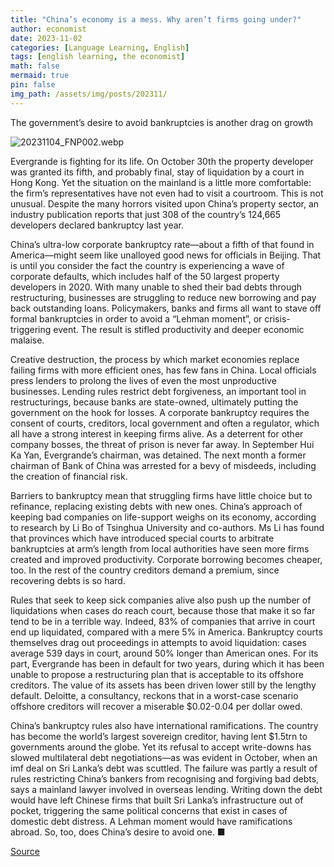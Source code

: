 ```yaml
---
title: "China’s economy is a mess. Why aren’t firms going under?"
author: economist
date: 2023-11-02
categories: [Language Learning, English]
tags: [english learning, the economist]
math: false
mermaid: true
pin: false
img_path: /assets/img/posts/202311/
---
```




The government’s desire to avoid bankruptcies is another drag on growth

![20231104_FNP002.webp](20231104_FNP002.webp)

Evergrande is fighting for its life. On October 30th the property developer was granted its fifth, and probably final, stay of liquidation by a court in Hong Kong. Yet the situation on the mainland is a little more comfortable: the firm’s representatives have not even had to visit a courtroom. This is not unusual. Despite the many horrors visited upon China’s property sector, an industry publication reports that just 308 of the country’s 124,665 developers declared bankruptcy last year.

China’s ultra-low corporate bankruptcy rate—about a fifth of that found in America—might seem like unalloyed good news for officials in Beijing. That is until you consider the fact the country is experiencing a wave of corporate defaults, which includes half of the 50 largest property developers in 2020. With many unable to shed their bad debts through restructuring, businesses are struggling to reduce new borrowing and pay back outstanding loans. Policymakers, banks and firms all want to stave off formal bankruptcies in order to avoid a “Lehman moment”, or crisis-triggering event. The result is stifled productivity and deeper economic malaise.

Creative destruction, the process by which market economies replace failing firms with more efficient ones, has few fans in China. Local officials press lenders to prolong the lives of even the most unproductive businesses. Lending rules restrict debt forgiveness, an important tool in restructurings, because banks are state-owned, ultimately putting the government on the hook for losses. A corporate bankruptcy requires the consent of courts, creditors, local government and often a regulator, which all have a strong interest in keeping firms alive. As a deterrent for other company bosses, the threat of prison is never far away. In September Hui Ka Yan, Evergrande’s chairman, was detained. The next month a former chairman of Bank of China was arrested for a bevy of misdeeds, including the creation of financial risk.

Barriers to bankruptcy mean that struggling firms have little choice but to refinance, replacing existing debts with new ones. China’s approach of keeping bad companies on life-support weighs on its economy, according to research by Li Bo of Tsinghua University and co-authors. Ms Li has found that provinces which have introduced special courts to arbitrate bankruptcies at arm’s length from local authorities have seen more firms created and improved productivity. Corporate borrowing becomes cheaper, too. In the rest of the country creditors demand a premium, since recovering debts is so hard.

Rules that seek to keep sick companies alive also push up the number of liquidations when cases do reach court, because those that make it so far tend to be in a terrible way. Indeed, 83% of companies that arrive in court end up liquidated, compared with a mere 5% in America. Bankruptcy courts themselves drag out proceedings in attempts to avoid liquidation: cases average 539 days in court, around 50% longer than American ones. For its part, Evergrande has been in default for two years, during which it has been unable to propose a restructuring plan that is acceptable to its offshore creditors. The value of its assets has been driven lower still by the lengthy default. Deloitte, a consultancy, reckons that in a worst-case scenario offshore creditors will recover a miserable \$0.02-0.04 per dollar owed.

China’s bankruptcy rules also have international ramifications. The country has become the world’s largest sovereign creditor, having lent \$1.5trn to governments around the globe. Yet its refusal to accept write-downs has slowed multilateral debt negotiations—as was evident in October, when an imf deal on Sri Lanka’s debt was scuttled. The failure was partly a result of rules restricting China’s bankers from recognising and forgiving bad debts, says a mainland lawyer involved in overseas lending. Writing down the debt would have left Chinese firms that built Sri Lanka’s infrastructure out of pocket, triggering the same political concerns that exist in cases of domestic debt distress. A Lehman moment would have ramifications abroad. So, too, does China’s desire to avoid one. ■



[Source](https://www.economist.com/finance-and-economics/2023/11/02/chinas-economy-is-a-mess-why-arent-firms-going-under)



